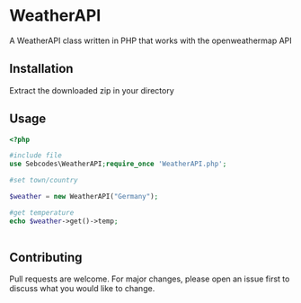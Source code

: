 # WeatherAPI

A WeatherAPI class written in PHP that works with the openweathermap API

## Installation

Extract the downloaded zip in your directory

## Usage

```php
<?php

#include file
use Sebcodes\WeatherAPI;require_once 'WeatherAPI.php';

#set town/country

$weather = new WeatherAPI("Germany");

#get temperature
echo $weather->get()->temp;
    

```

## Contributing
Pull requests are welcome. For major changes, please open an issue first to discuss what you would like to change.

